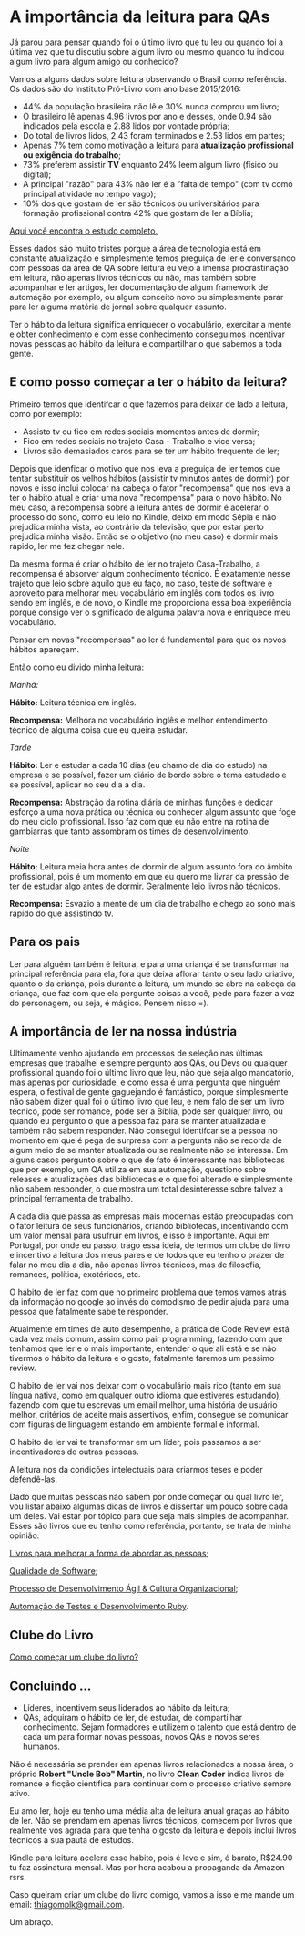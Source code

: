 # A importância da leitura para QAs

Já parou para pensar quando foi o último livro que tu leu ou quando foi a última vez que tu discutiu sobre algum livro ou mesmo quando tu indicou algum livro para algum amigo ou conhecido?

Vamos a alguns dados sobre leitura observando o Brasil como referência. Os dados são do Instituto Pró-Livro com ano base 2015/2016:

- 44% da população brasileira não lê e 30% nunca comprou um livro;
- O brasileiro lê apenas 4.96 livros por ano e desses, onde 0.94 são indicados pela escola e 2.88 lidos por vontade própria;
- Do total de livros lidos, 2.43 foram terminados e 2.53 lidos em partes;
- Apenas 7% tem como motivação a leitura para **atualização profissional ou exigência do trabalho**;
- 73% preferem assistir **TV** enquanto 24% leem algum livro (físico ou digital);
- A principal "razão" para 43% não ler é a "falta de tempo" (com tv como principal atividade no tempo vago);
- 10% dos que gostam de ler são técnicos ou universitários para formação profissional contra 42% que gostam de ler a Bíblia;

[Aqui você encontra o estudo completo.](http://prolivro.org.br/home/images/2016/Pesquisa_Retratos_da_Leitura_no_Brasil_-_2015.pdf)

Esses dados são muito tristes porque a área de tecnologia está em constante atualização e simplesmente temos preguiça de ler e conversando com pessoas da área de QA sobre leitura eu vejo a imensa procrastinação em leitura, não apenas livros técnicos ou não, mas também sobre acompanhar e ler artigos, ler documentação de algum framework de automação por exemplo, ou algum conceito novo ou simplesmente parar para ler alguma matéria de jornal sobre qualquer assunto.

Ter o hábito da leitura significa enriquecer o vocabulário, exercitar a mente e obter conhecimento e com esse conhecimento conseguimos incentivar novas pessoas ao hábito da leitura e compartilhar o que sabemos a toda gente.

## E como posso começar a ter o hábito da leitura?

Primeiro temos que identifcar o que fazemos para deixar de lado a leitura, como por exemplo:

- Assisto tv ou fico em redes sociais momentos antes de dormir;
- Fico em redes sociais no trajeto Casa - Trabalho e vice versa;
- Livros são demasiados caros para se ter um hábito frequente de ler;

Depois que idenficar o motivo que nos leva a preguiça de ler temos que tentar substituir os velhos hábitos (assistir tv minutos antes de dormir) por novos e isso inclui colocar na cabeça o fator "recompensa" que nos leva a ter o hábito atual e criar uma nova "recompensa" para o novo hábito. No meu caso, a recompensa sobre a leitura antes de dormir é acelerar o processo do sono, como eu leio no Kindle, deixo em modo Sépia e não prejudica minha vista, ao contrário da televisão, que por estar perto prejudica minha visão. Então se o objetivo (no meu caso) é dormir mais rápido, ler me fez chegar nele.

Da mesma forma é criar o hábito de ler no trajeto Casa-Trabalho, a recompensa é absorver algum conhecimento técnico. É exatamente nesse trajeto que leio sobre aquilo que eu faço, no caso, teste de software e aproveito para melhorar meu vocabulário em inglês com todos os livro sendo em inglês, e de novo, o Kindle me proporciona essa boa experiência porque consigo ver o significado de alguma palavra nova e enriquece meu vocabulário.

Pensar em novas "recompensas" ao ler é fundamental para que os novos hábitos apareçam.

Então como eu divido minha leitura:

*Manhã:*

**Hábito:** Leitura técnica em inglês.

**Recompensa:** Melhora no vocabulário inglês e melhor entendimento técnico de alguma coisa que eu queira estudar.

*Tarde*

**Hábito:** Ler e estudar a cada 10 dias (eu chamo de dia do estudo) na empresa e se possível, fazer um diário de bordo sobre o tema estudado e se possível, aplicar no seu dia a dia.

**Recompensa:** Abstração da rotina diária de minhas funções e dedicar esforço a uma nova prática ou técnica ou conhecer algum assunto que foge do meu ciclo profissional. Isso faz com que eu não entre na rotina de gambiarras que tanto assombram os times de desenvolvimento.

*Noite*

**Hábito:** Leitura meia hora antes de dormir de algum assunto fora do âmbito profissional, pois é um momento em que eu quero me livrar da pressão de ter de estudar algo antes de dormir. Geralmente leio livros não técnicos.

**Recompensa:** Esvazio a mente de um dia de trabalho e chego ao sono mais rápido do que assistindo tv.

## Para os pais

Ler para alguém também é leitura, e para uma criança é se transformar na principal referência para ela, fora que deixa aflorar tanto o seu lado criativo, quanto o da criança, pois durante a leitura, um mundo se abre na cabeça da criança, que faz com que ela pergunte coisas a você, pede para fazer a voz do personagem, ou seja, é mágico. Pensem nisso =).

## A importância de ler na nossa indústria

Ultimamente venho ajudando em processos de seleção nas últimas empresas que trabalhei e sempre pergunto aos QAs, ou Devs ou qualquer profissional quando foi o último livro que leu, não que seja algo mandatório, mas apenas por curiosidade, e como essa é uma pergunta que ninguém espera, o festival de gente gaguejando é fantástico, porque simplesmente não sabem dizer qual foi o último livro que leu, e nem falo de ser um livro técnico, pode ser romance, pode ser a Bíblia, pode ser qualquer livro, ou quando eu pergunto o que a pessoa faz para se manter atualizada e também não sabem responder. Não consegui identifcar se a pessoa no momento em que é pega de surpresa com a pergunta não se recorda de algum meio de se manter atualizada ou se realmente não se interessa. Em alguns casos pergunto sobre o que de fato é interessante nas bibliotecas que por exemplo, um QA utiliza em sua automação, questiono sobre releases e atualizações das bibliotecas e o que foi alterado e simplesmente não sabem responder, o que mostra um total desinteresse sobre talvez a principal ferramenta de trabalho.

A cada dia que passa as empresas mais modernas estão preocupadas com o fator leitura de seus funcionários, criando bibliotecas, incentivando com um valor mensal para usufruir em livros, e isso é importante. Aqui em Portugal, por onde eu passo, trago essa ideia, de termos um clube do livro e incentivo a leitura dos meus pares e de todos que eu tenho o prazer de falar no meu dia a dia, não apenas livros técnicos, mas de filosofia, romances, política, exotéricos, etc.

O hábito de ler faz com que no primeiro problema que temos vamos atrás da informação no google ao invés do comodismo de pedir ajuda para uma pessoa que fatalmente sabe te responder.

Atualmente em times de auto desempenho, a prática de Code Review está cada vez mais comum, assim como pair programming, fazendo com que tenhamos que ler e o mais importante, entender o que ali está e se não tivermos o hábito da leitura e o gosto, fatalmente faremos um pessimo review.

O hábito de ler vai nos deixar com o vocabulário mais rico (tanto em sua língua nativa, como em qualquer outro idioma que estiveres estudando), fazendo com que tu escrevas um email melhor, uma história de usuário melhor, critérios de aceite mais assertivos, enfim, consegue se comunicar com figuras de linguagem estando em ambiente formal e informal.

O hábito de ler vai te transformar em um líder, pois passamos a ser incentivadores de outras pessoas.

A leitura nos da condições intelectuais para criarmos teses e poder defendê-las.

Dado que muitas pessoas não sabem por onde começar ou qual livro ler, vou listar abaixo algumas dicas de livros e dissertar um pouco sobre cada um deles. Vai estar por tópico para que seja mais simples de acompanhar. Esses são livros que eu tenho como referência, portanto, se trata de minha opinião:

[Livros para melhorar a forma de abordar as pessoas](https://github.com/thiagomarquessp/a-importancia-da-leitura-para-qas/blob/master/livros-dia-a-dia.md);

[Qualidade de Software](https://github.com/thiagomarquessp/a-importancia-da-leitura-para-qas/blob/master/qualidade_software.md);

[Processo de Desenvolvimento Ágil & Cultura Organizacional](https://github.com/thiagomarquessp/a-importancia-da-leitura-para-qas/blob/master/processo-e-cultura.md);

[Automação de Testes e Desenvolvimento Ruby](https://github.com/thiagomarquessp/a-importancia-da-leitura-para-qas/blob/master/referencias-automacao-programacao.md).

## Clube do Livro
[Como começar um clube do livro?](https://github.com/thiagomarquessp/a-importancia-da-leitura-para-qas/blob/master/clube-do-livro.md)

## Concluindo ...

- Líderes, incentivem seus liderados ao hábito da leitura;
- QAs, adquiram o hábito de ler, de estudar, de compartilhar conhecimento. Sejam formadores e utilizem o talento que está dentro de cada um para formar novas pessoas, novos QAs e novos seres humanos.

Não é necessária se prender em apenas livros relacionados a nossa área, o próprio **Robert "Uncle Bob" Martin**, no livro **Clean Coder** indica livros de romance e ficção científica para continuar com o processo criativo sempre ativo.

Eu amo ler, hoje eu tenho uma média alta de leitura anual graças ao hábito de ler. Não se prendam em apenas livros técnicos, comecem por livros que realmente vos agrada para que tenha o gosto da leitura e depois inclui livros técnicos a sua pauta de estudos.

Kindle para leitura acelera esse hábito, pois é leve e sim, é barato, R$24.90 tu faz assinatura mensal. Mas por hora acabou a propaganda da Amazon rsrs.

Caso queiram criar um clube do livro comigo, vamos a isso e me mande um email: thiagomplk@gmail.com.

Um abraço.
